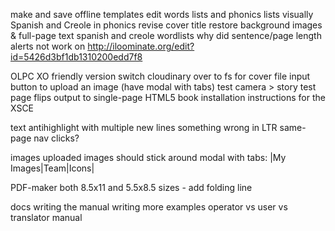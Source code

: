 make and save offline templates
edit words lists and phonics lists visually
Spanish and Creole in phonics
revise cover title
restore background images & full-page text
spanish and creole wordlists
why did sentence/page length alerts not work on http://iloominate.org/edit?id=5426d3bf1db1310200edd7f8

OLPC XO friendly version
  switch cloudinary over to fs for cover
  file input button to upload an image (have modal with tabs)
  test camera > story
  test page flips
  output to single-page HTML5 book
  installation instructions for the XSCE

text
  antihighlight with multiple new lines
  something wrong in LTR same-page nav clicks?

images
  uploaded images should stick around
  modal with tabs: |My Images|Team|Icons|

PDF-maker
  both 8.5x11 and 5.5x8.5 sizes - add folding line

docs
  writing the manual
  writing more examples
  operator vs user vs translator manual
